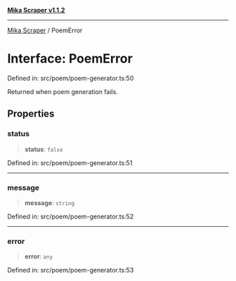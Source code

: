 [**Mika Scraper v1.1.2**](../README.md)

***

[Mika Scraper](../README.md) / PoemError

# Interface: PoemError

Defined in: src/poem/poem-generator.ts:50

Returned when poem generation fails.

## Properties

### status

> **status**: `false`

Defined in: src/poem/poem-generator.ts:51

***

### message

> **message**: `string`

Defined in: src/poem/poem-generator.ts:52

***

### error

> **error**: `any`

Defined in: src/poem/poem-generator.ts:53

